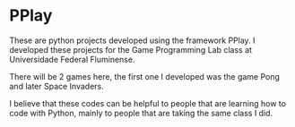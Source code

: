 # PPlay
These are python projects developed using the framework PPlay. I developed these projects for the Game Programming Lab class at Universidade Federal Fluminense.

There will be 2 games here, the first one I developed was the game Pong and later Space Invaders.

I believe that these codes can be helpful to people that are learning how to code with Python, mainly to people that are taking the same class I did.
